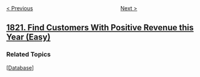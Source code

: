 <!--|This file generated by command(leetcode description); DO NOT EDIT.    |-->
<!--+----------------------------------------------------------------------+-->
<!--|@author    awesee <openset.wang@gmail.com>                           |-->
<!--|@link      https://github.com/awesee                                 |-->
<!--|@home      https://github.com/awesee/leetcode                        |-->
<!--+----------------------------------------------------------------------+-->

[< Previous](../maximum-number-of-accepted-invitations "Maximum Number of Accepted Invitations")
　　　　　　　　　　　　　　　　
[Next >](../sign-of-the-product-of-an-array "Sign of the Product of an Array")

## [1821. Find Customers With Positive Revenue this Year (Easy)](https://leetcode.com/problems/find-customers-with-positive-revenue-this-year "寻找今年具有正收入的客户")



### Related Topics
  [[Database](../../tag/database/README.md)]
